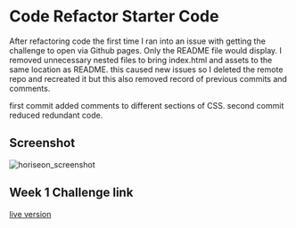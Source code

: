 # Code Refactor Starter Code

After refactoring code the first time I ran into an issue with getting the challenge to open via Github pages. Only the README file would display. I removed unnecessary nested files to bring index.html and assets to the same location as README. this caused new issues so I deleted the remote repo and recreated it but this also removed record of previous commits and comments.

first commit added comments to different sections of CSS.
second commit reduced redundant code. 

## Screenshot

![horiseon_screenshot](https://user-images.githubusercontent.com/91702886/148567739-d2c0a3e0-4e49-451f-8ac0-4c3e1c2deba4.PNG)

## Week 1 Challenge link
[live version](https://ctriplef.github.io/challenge-week-1/)
